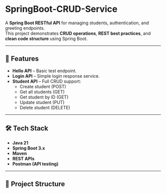 # SpringBoot-CRUD-Service

A **Spring Boot RESTful API** for managing students, authentication, and greeting endpoints.  
This project demonstrates **CRUD operations**, **REST best practices**, and **clean code structure** using Spring Boot.

---

## 🚀 Features
- **Hello API** – Basic test endpoint.
- **Login API** – Simple login response service.
- **Student API** – Full CRUD support:
  - Create student (POST)
  - Get all students (GET)
  - Get student by ID (GET)
  - Update student (PUT)
  - Delete student (DELETE)

---

## 🛠️ Tech Stack
- **Java 21**
- **Spring Boot 3.x**
- **Maven**
- **REST APIs**
- **Postman (API testing)**

---

## 📂 Project Structure
